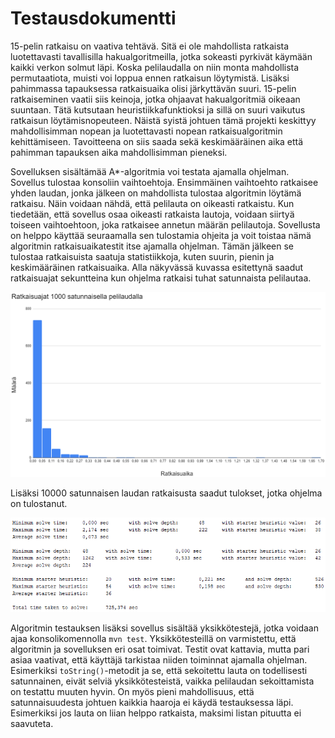 # Testausdokumentti

15-pelin ratkaisu on vaativa tehtävä. Sitä ei ole mahdollista ratkaista luotettavasti tavallisilla hakualgoritmeilla, jotka sokeasti pyrkivät käymään kaikki verkon solmut läpi. Koska pelilaudalla on niin monta mahdollista permutaatiota, muisti voi loppua ennen ratkaisun löytymistä. Lisäksi pahimmassa tapauksessa ratkaisuaika olisi järkyttävän suuri. 15-pelin ratkaiseminen vaatii siis keinoja, jotka ohjaavat hakualgoritmiä oikeaan suuntaan. Tätä kutsutaan heuristiikkafunktioksi ja sillä on suuri vaikutus ratkaisun löytämisnopeuteen. Näistä syistä johtuen tämä projekti keskittyy mahdollisimman nopean ja luotettavasti nopean ratkaisualgoritmin kehittämiseen. Tavoitteena on siis saada sekä keskimääräinen aika että pahimman tapauksen aika mahdollisimman pieneksi.

Sovelluksen sisältämää A*-algoritmia voi testata ajamalla ohjelman. Sovellus tulostaa konsoliin vaihtoehtoja. Ensimmäinen vaihtoehto ratkaisee yhden laudan, jonka jälkeen on mahdollista tulostaa algoritmin löytämä ratkaisu. Näin voidaan nähdä, että pelilauta on oikeasti ratkaistu. Kun tiedetään, että sovellus osaa oikeasti ratkaista lautoja, voidaan siirtyä toiseen vaihtoehtoon, joka ratkaisee annetun määrän pelilautoja. Sovellusta on helppo käyttää seuraamalla sen tulostamia ohjeita ja voit toistaa nämä algoritmin ratkaisuaikatestit itse ajamalla ohjelman. Tämän jälkeen se tulostaa ratkaisuista saatuja statistiikkoja, kuten suurin, pienin ja keskimääräinen ratkaisuaika. Alla näkyvässä kuvassa esitettynä saadut ratkaisuajat sekuntteina kun ohjelma ratkaisi tuhat satunnaista pelilautaa.

![kuva](https://github.com/pyigyli/15-puzzle-solver/blob/master/dokumentaatio/kuvat/1000_solve_graph.png "Ratkaisuajat 1000 satunnaisella pelilaudalla")

Lisäksi 10000 satunnaisen laudan ratkaisusta saadut tulokset, jotka ohjelma on tulostanut.

![kuva](https://github.com/pyigyli/15-puzzle-solver/blob/master/dokumentaatio/kuvat/10000_solve_results.png "Testitulokset 10000 satunnaisella pelilaudalla")

Algoritmin testauksen lisäksi sovellus sisältää yksikkötestejä, jotka voidaan ajaa konsolikomennolla `mvn test`. Yksikkötesteillä on varmistettu, että algoritmin ja sovelluksen eri osat toimivat. Testit ovat kattavia, mutta pari asiaa vaativat, että käyttäjä tarkistaa niiden toiminnat ajamalla ohjelman. Esimerkiksi `toString()`-metodit ja se, että sekoitettu lauta on todellisesti satunnainen, eivät selviä yksikkötesteistä, vaikka pelilaudan sekoittamista on testattu muuten hyvin. On myös pieni mahdollisuus, että satunnaisuudesta johtuen kaikkia haaroja ei käydä testauksessa läpi. Esimerkiksi jos lauta on liian helppo ratkaista, maksimi listan pituutta ei saavuteta.